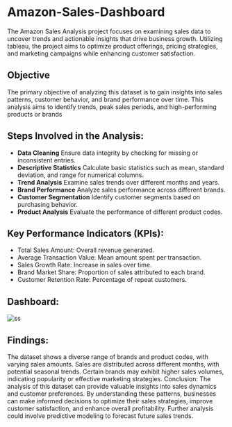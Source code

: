 # Amazon-Sales-Dashboard
The Amazon Sales Analysis project focuses on examining sales data to uncover trends and actionable insights that drive business growth. Utilizing tableau, the project aims to optimize product offerings, pricing strategies, and marketing campaigns while enhancing customer satisfaction.
## Objective
The primary objective of analyzing this dataset is to gain insights into sales patterns, customer behavior, and brand performance over time. This analysis aims to identify trends, peak sales periods, and high-performing products or brands

## Steps Involved in the Analysis:

* **Data Cleaning** Ensure data integrity by checking for missing or inconsistent entries.
* **Descriptive Statistics** Calculate basic statistics such as mean, standard deviation, and range for numerical columns.
* **Trend Analysis** Examine sales trends over different months and years.
* **Brand Performance** Analyze sales performance across different brands.
* **Customer Segmentation** Identify customer segments based on purchasing behavior.
* **Product Analysis** Evaluate the performance of different product codes.
  
## Key Performance Indicators (KPIs):

* Total Sales Amount: Overall revenue generated.
* Average Transaction Value: Mean amount spent per transaction.
* Sales Growth Rate: Increase in sales over time.
* Brand Market Share: Proportion of sales attributed to each brand.
* Customer Retention Rate: Percentage of repeat customers.

## Dashboard:
![ss](https://github.com/user-attachments/assets/121ce530-002c-4aab-b6c3-64667cf13a9e)


## Findings:

The dataset shows a diverse range of brands and product codes, with varying sales amounts.
Sales are distributed across different months, with potential seasonal trends.
Certain brands may exhibit higher sales volumes, indicating popularity or effective marketing strategies.
Conclusion: The analysis of this dataset can provide valuable insights into sales dynamics and customer preferences. By understanding these patterns, businesses can make informed decisions to optimize their sales strategies, improve customer satisfaction, and enhance overall profitability. Further analysis could involve predictive modeling to forecast future sales trends.
